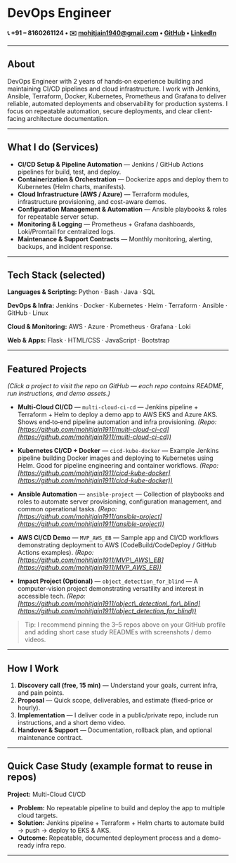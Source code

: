 # DevOps Engineer

**📞 +91 – 8160261124   •   ✉️ [mohitjain1940@gmail.com](mailto:mohitjain1940@gmail.com)   •   [GitHub](https://github.com/mohitjain1911)   •   [LinkedIn](https://www.linkedin.com/in/mohitjain1911)**

---

## About

DevOps Engineer with 2 years of hands‑on experience building and maintaining CI/CD pipelines and cloud infrastructure. I work with Jenkins, Ansible, Terraform, Docker, Kubernetes, Prometheus and Grafana to deliver reliable, automated deployments and observability for production systems. I focus on repeatable automation, secure deployments, and clear client-facing architecture documentation.

---

## What I do (Services)

* **CI/CD Setup & Pipeline Automation** — Jenkins / GitHub Actions pipelines for build, test, and deploy.
* **Containerization & Orchestration** — Dockerize apps and deploy them to Kubernetes (Helm charts, manifests).
* **Cloud Infrastructure (AWS / Azure)** — Terraform modules, infrastructure provisioning, and cost-aware demos.
* **Configuration Management & Automation** — Ansible playbooks & roles for repeatable server setup.
* **Monitoring & Logging** — Prometheus + Grafana dashboards, Loki/Promtail for centralized logs.
* **Maintenance & Support Contracts** — Monthly monitoring, alerting, backups, and incident response.

---

## Tech Stack (selected)

**Languages & Scripting:** Python · Bash · Java · SQL

**DevOps & Infra:** Jenkins · Docker · Kubernetes · Helm · Terraform · Ansible · GitHub · Linux

**Cloud & Monitoring:** AWS · Azure · Prometheus · Grafana · Loki

**Web & Apps:** Flask · HTML/CSS · JavaScript · Bootstrap

---

## Featured Projects

*(Click a project to visit the repo on GitHub — each repo contains README, run instructions, and demo assets.)*

* **Multi-Cloud CI/CD** — `multi-cloud-ci-cd` — Jenkins pipeline + Terraform + Helm to deploy a demo app to AWS EKS and Azure AKS. Shows end‑to‑end pipeline automation and infra provisioning.
  *(Repo: [https://github.com/mohitjain1911/multi-cloud-ci-cd](https://github.com/mohitjain1911/multi-cloud-ci-cd))*

* **Kubernetes CI/CD + Docker** — `cicd-kube-docker` — Example Jenkins pipeline building Docker images and deploying to Kubernetes using Helm. Good for pipeline engineering and container workflows.
  *(Repo: [https://github.com/mohitjain1911/cicd-kube-docker](https://github.com/mohitjain1911/cicd-kube-docker))*

* **Ansible Automation** — `ansible-project` — Collection of playbooks and roles to automate server provisioning, configuration management, and common operational tasks.
  *(Repo: [https://github.com/mohitjain1911/ansible-project](https://github.com/mohitjain1911/ansible-project))*

* **AWS CI/CD Demo** — `MVP_AWS_EB` — Sample app and CI/CD workflows demonstrating deployment to AWS (CodeBuild/CodeDeploy / GitHub Actions examples).
  *(Repo: [https://github.com/mohitjain1911/MVP\_AWS\_EB](https://github.com/mohitjain1911/MVP_AWS_EB))*

* **Impact Project (Optional)** — `object_detection_for_blind` — A computer-vision project demonstrating versatility and interest in accessible tech.
  *(Repo: [https://github.com/mohitjain1911/object\_detection\_for\_blind](https://github.com/mohitjain1911/object_detection_for_blind))*

> Tip: I recommend pinning the 3–5 repos above on your GitHub profile and adding short case study READMEs with screenshots / demo videos.

---

## How I Work

1. **Discovery call (free, 15 min)** — Understand your goals, current infra, and pain points.
2. **Proposal** — Quick scope, deliverables, and estimate (fixed-price or hourly).
3. **Implementation** — I deliver code in a public/private repo, include run instructions, and a short demo video.
4. **Handover & Support** — Documentation, rollback plan, and optional maintenance contract.

---

## Quick Case Study (example format to reuse in repos)

**Project:** Multi-Cloud CI/CD

* **Problem:** No repeatable pipeline to build and deploy the app to multiple cloud targets.
* **Solution:** Jenkins pipeline + Terraform + Helm charts to automate build → push → deploy to EKS & AKS.
* **Outcome:** Repeatable, documented deployment process and a demo-ready infra repo.

---

